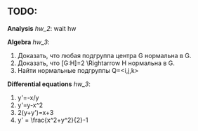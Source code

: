 ## TODO:

**Analysis** *hw_2*: wait hw

**Algebra** *hw_3*:
1) Доказать, что любая подгруппа центра G нормальна в G.
2) Доказать, что [G:H]=2 \Rightarrow H нормальна в G.
3) Найти нормальные подгруппы Q=<i,j,k>

**Differential equations** *hw_3*:
1) y'=-x/y
2) y'=y-x^2
3) 2(y+y')=x+3
4) y' = \frac{x^2+y^2}{2}-1

